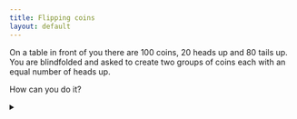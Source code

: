 ```yaml
---
title: Flipping coins
layout: default
---
```


On a table in front of you there are 100 coins, 20 heads up and 80 tails up. You
are blindfolded and asked to create two groups of coins each with an equal
number of heads up.

How can you do it?

<details><summary></summary>

Arbitrarily split the coins up into a group of 20 and a group of 80. Now flip
all the coins in the group of 20.  Now both groups have the same number of heads
up.

### Proof

Let the number of coins in the group of 80 be $$h_{80}$$.

There are 20 coins with heads up initially, so immediately after we split up the
groups, the number of heads in the group of 20 is $$20 - h_{80} $$.

When we flip the coins in the group of 20, the number of heads in the group
becomes $$ 20 - (20 - h_{80}) = h_{80}$$. Thus now the two groups have the same
number of heads showing.

</details>
